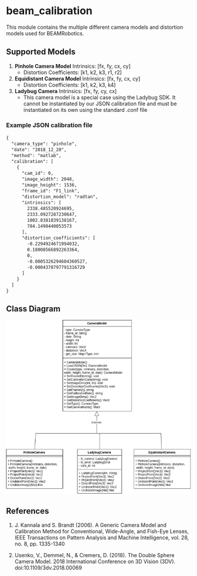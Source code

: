 # beam_calibration

This module contains the multiple different camera models and distortion models used for BEAMRobotics.

## Supported Models

1. **Pinhole Camera Model** Intrinsics: [fx, fy, cx, cy]
    * Distortion Coefficients: [k1, k2, k3, r1, r2]
2. **Equidistant Camera Model** Intrinsics: [fx, fy, cx, cy]
    * Distortion Coefficients: [k1, k2, k3, k4]
3. **Ladybug Camera** Intrinsics: [fx, fy, cy, cx]
    * This camera model is a special case using the Ladybug SDK. It cannot be instantiated by our JSON calibration file and must be instantiated on its own using the standard .conf file

### Example JSON calibration file

```
{
  "camera_type": "pinhole",
  "date": "2018_12_20",
  "method": "matlab",
  "calibration": [
    {
      "cam_id": 0,
      "image_width": 2048,
      "image_height": 1536,
      "frame_id": "F1_link",
      "distortion_model": "radtan",
      "intrinsics": [
        2338.485520924695,
        2333.0927287230647,
        1002.8381839138167,
        784.1498440053573
      ],
      "distortion_coefficients": [
        -0.2294924671994032,
        0.18008566892263364,
        0,
        -0.0005326294604360527,
        -0.0004378797791316729
      ]
    }
  ]
}
```
## Class Diagram
![alt text](https://github.com/BEAMRobotics/libbeam/blob/add_camera_models/beam_calibration/ClassDiagram.png)

## References

1. J. Kannala and S. Brandt (2006). A Generic Camera Model and Calibration Method for Conventional, Wide-Angle, and Fish-Eye Lenses, IEEE Transactions on Pattern Analysis and Machine Intelligence, vol. 28, no. 8, pp. 1335-1340

2. Usenko, V., Demmel, N., & Cremers, D. (2018). The Double Sphere Camera Model. 2018 International Conference on 3D Vision (3DV). doi:10.1109/3dv.2018.00069
